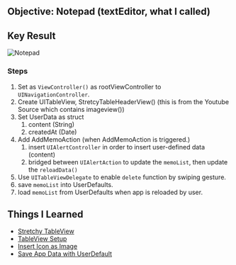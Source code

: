 ## Objective: Notepad (textEditor, what I called)

## Key Result
![Notepad](<.gif/2025-02-11 17.21.06.gif>)

### Steps
1. Set as `ViewController()` as rootViewController to `UINavigationController`.
2. Create UITableView, StretcyTableHeaderView() (this is from the Youtube Source which contains imageview())
3. Set UserData as struct
   1. content (String)
   2. createdAt (Date)
4. Add AddMemoAction (when AddMemoAction is triggered.)
   1. insert `UIAlertController` in order to insert user-defined data (content)
   2. bridged between `UIAlertAction` to update the `memoList`, then update the `reloadData()`
5. Use `UITableViewDelegate` to enable `delete` function by swiping gesture.
6. save `memoList` into UserDefaults.
7. load `memoList` from UserDefaults when app is reloaded by user.

## Things I Learned 
* [Stretchy TableView](https://www.youtube.com/watch?v=ur7UsnCVPjc&t=183s&ab_channel=iOSAcademy)
* [TableView Setup](https://medium.com/@sarinyaswift/easy-tableview-setup-tutorial-swift-4-ad48ec4cbd45)
* [Insert Icon as Image](https://www.youtube.com/watch?v=Giq8jRnh0Gk&t=396s&ab_channel=SwiftfulThinking)
* [Save App Data with UserDefault](https://www.youtube.com/watch?v=1QOLiELlpGk&t=529s&ab_channel=SwiftfulThinking)